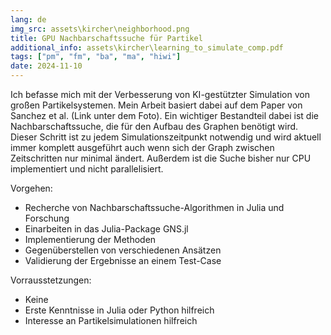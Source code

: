 ```yaml
---
lang: de
img_src: assets\kircher\neighborhood.png
title: GPU Nachbarschaftssuche für Partikel
additional_info: assets\kircher\learning_to_simulate_comp.pdf
tags: ["pm", "fm", "ba", "ma", "hiwi"]
date: 2024-11-10
---
```

Ich befasse mich mit der Verbesserung von KI-gestützter Simulation von großen Partikelsystemen. Mein Arbeit basiert dabei auf dem Paper von Sanchez et al. (Link unter dem Foto). Ein wichtiger Bestandteil dabei ist die Nachbarschaftssuche, die für den Aufbau des Graphen benötigt wird. Dieser Schritt ist zu jedem Simulationszeitpunkt notwendig und wird aktuell immer komplett ausgeführt auch wenn sich der Graph zwischen Zeitschritten nur minimal ändert. Außerdem ist die Suche bisher nur CPU implementiert und nicht parallelisiert.

Vorgehen:
- Recherche von Nachbarschaftssuche-Algorithmen in Julia und Forschung
- Einarbeiten in das Julia-Package GNS.jl
- Implementierung der Methoden
- Gegenüberstellen von verschiedenen Ansätzen
- Validierung der Ergebnisse an einem Test-Case

Vorrausstetzungen:
- Keine
- Erste Kenntnisse in Julia oder Python hilfreich
- Interesse an Partikelsimulationen hilfreich